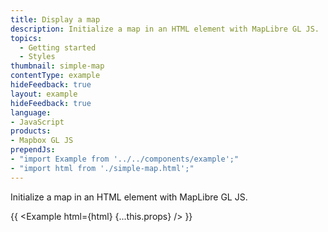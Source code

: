 ```yaml
---
title: Display a map
description: Initialize a map in an HTML element with MapLibre GL JS.
topics:
  - Getting started
  - Styles
thumbnail: simple-map
contentType: example
hideFeedback: true
layout: example
hideFeedback: true
language:
- JavaScript
products:
- Mapbox GL JS
prependJs:
- "import Example from '../../components/example';"
- "import html from './simple-map.html';"
---
```


Initialize a map in an HTML element with MapLibre GL JS.

{{ <Example html={html} {...this.props} /> }}
